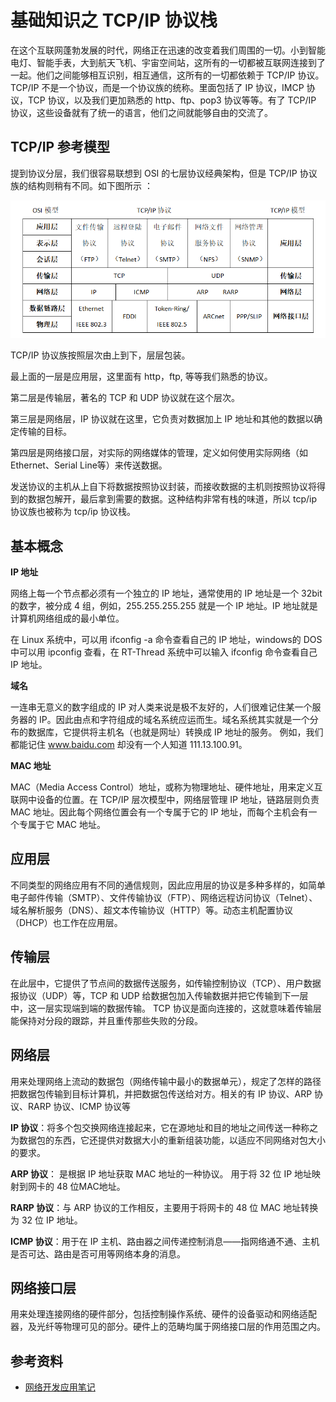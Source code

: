 # 基础知识之 TCP/IP 协议栈

在这个互联网蓬勃发展的时代，网络正在迅速的改变着我们周围的一切。小到智能电灯、智能手表，大到航天飞机、宇宙空间站，这所有的一切都被互联网连接到了一起。他们之间能够相互识别，相互通信，这所有的一切都依赖于 TCP/IP 协议。TCP/IP 不是一个协议，而是一个协议族的统称。里面包括了 IP 协议，IMCP 协议，TCP 协议，以及我们更加熟悉的 http、ftp、pop3 协议等等。有了 TCP/IP 协议，这些设备就有了统一的语言，他们之间就能够自由的交流了。

## TCP/IP 参考模型

提到协议分层，我们很容易联想到 OSI 的七层协议经典架构，但是 TCP/IP 协议族的结构则稍有不同。如下图所示 ：

![TCP/IP 参考模型](figures/tcpip.png)

TCP/IP 协议族按照层次由上到下，层层包装。

最上面的一层是应用层，这里面有 http，ftp, 等等我们熟悉的协议。

第二层是传输层，著名的 TCP 和 UDP 协议就在这个层次。

第三层是网络层，IP 协议就在这里，它负责对数据加上 IP 地址和其他的数据以确定传输的目标。

第四层是网络接口层，对实际的网络媒体的管理，定义如何使用实际网络（如Ethernet、Serial Line等）来传送数据。

发送协议的主机从上自下将数据按照协议封装，而接收数据的主机则按照协议将得到的数据包解开，最后拿到需要的数据。这种结构非常有栈的味道，所以 tcp/ip 协议族也被称为 tcp/ip 协议栈。

## 基本概念

**IP 地址**

网络上每一个节点都必须有一个独立的 IP 地址，通常使用的 IP 地址是一个 32bit 的数字，被分成 4 组，例如，255.255.255.255 就是一个 IP 地址。IP 地址就是计算机网络组成的最小单位。

在 Linux 系统中，可以用 ifconfig -a 命令查看自己的 IP 地址，windows的 DOS 中可以用 ipconfig 查看，在 RT-Thread 系统中可以输入 ifconfig 命令查看自己 IP 地址。

 **域名**

一连串无意义的数字组成的 IP 对人类来说是极不友好的，人们很难记住某一个服务器的 IP。因此由点和字符组成的域名系统应运而生。域名系统其实就是一个分布的数据库，它提供将主机名（也就是网址）转换成 IP 地址的服务。 例如，我们都能记住 www.baidu.com 却没有一个人知道 111.13.100.91。

 **MAC 地址**

MAC（Media Access Control）地址，或称为物理地址、硬件地址，用来定义互联网中设备的位置。在 TCP/IP 层次模型中，网络层管理 IP 地址，链路层则负责 MAC 地址。因此每个网络位置会有一个专属于它的 IP 地址，而每个主机会有一个专属于它 MAC 地址。

## 应用层

不同类型的网络应用有不同的通信规则，因此应用层的协议是多种多样的，如简单电子邮件传输（SMTP）、文件传输协议（FTP）、网络远程访问协议（Telnet）、域名解析服务（DNS）、超文本传输协议（HTTP）等。动态主机配置协议 （DHCP）也工作在应用层。

## 传输层

在此层中，它提供了节点间的数据传送服务，如传输控制协议（TCP）、用户数据报协议（UDP）等，TCP 和 UDP 给数据包加入传输数据并把它传输到下一层中，这一层实现端到端的数据传输。 TCP 协议是面向连接的，这就意味着传输层能保持对分段的跟踪，并且重传那些失败的分段。

## 网络层

用来处理网络上流动的数据包（网络传输中最小的数据单元），规定了怎样的路径把数据包传输到目标计算机，并把数据包传送给对方。相关的有 IP 协议、ARP 协议、RARP 协议、ICMP 协议等

**IP 协议**：将多个包交换网络连接起来，它在源地址和目的地址之间传送一种称之为数据包的东西，它还提供对数据大小的重新组装功能，以适应不同网络对包大小的要求。

**ARP 协议**： 是根据 IP 地址获取 MAC 地址的一种协议。 用于将 32 位 IP 地址映射到网卡的 48 位MAC地址。

**RARP 协议**：与 ARP 协议的工作相反，主要用于将网卡的 48 位 MAC 地址转换为 32 位 IP 地址。

**ICMP 协议**：用于在 IP 主机、路由器之间传递控制消息——指网络通不通、主机是否可达、路由是否可用等网络本身的消息。

## 网络接口层

用来处理连接网络的硬件部分，包括控制操作系统、硬件的设备驱动和网络适配器，及光纤等物理可见的部分。硬件上的范畴均属于网络接口层的作用范围之内。

## 参考资料

*  [网络开发应用笔记](../../../application-note/components/network/an0011-network-started.md)
